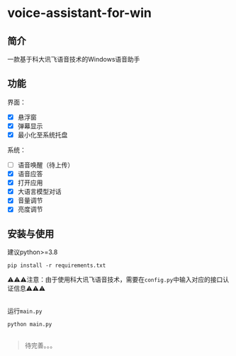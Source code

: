 # voice-assistant-for-win

## 简介
一款基于科大讯飞语音技术的Windows语音助手

## 功能
界面：
- [x] 悬浮窗
- [x] 弹幕显示
- [x] 最小化至系统托盘

系统：
- [ ] 语音唤醒（待上传）
- [x] 语音应答
- [x] 打开应用
- [x] 大语言模型对话
- [x] 音量调节
- [x] 亮度调节

## 安装与使用
建议python>=3.8
```
pip install -r requirements.txt
```
⚠️⚠️⚠️注意：由于使用科大讯飞语音技术，需要在`config.py`中输入对应的接口认证信息⚠️⚠️⚠️  

\
运行`main.py`
```
python main.py
```
##
> 待完善。。。

